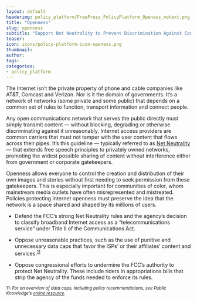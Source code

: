 ```yaml
---
layout: default
headerimg: policy_platform/FreePress_PolicyPlatform_Openess_notext.png
title: "Openness"
slug: openness
subtitle: "Support Net Neutrality to Prevent Discrimination Against Content or Users"
teaser:
icon: icons/policy-platform-icon-openess.png
thumbnail:
author:
tags:
categories:
- policy_platform
---
```

The Internet isn’t the private property of phone and cable companies like AT&T, Comcast and Verizon. Nor is it the domain of governments. It’s a network of networks (some private and some public) that depends on a common set of rules to function, transport information and connect people.

Any open communications network that serves the public directly must simply transmit content — without blocking, degrading or otherwise discriminating against it unreasonably. Internet access providers are common carriers that must not tamper with the user content that flows across their pipes. It’s this guideline — typically referred to as [Net Neutrality](http://www.freepress.net/sites/default/files/resources/Free_Press_14-28_Comments_7-18-2014.pdf) — that extends free speech principles to privately owned networks, promoting the widest possible sharing of content without interference either from government or corporate gatekeepers.

Openness allows everyone to control the creation and distribution of their own images and stories without first needing to seek permission from these gatekeepers. This is especially important for communities of color, whom mainstream media outlets have often misrepresented and mistreated. Policies protecting Internet openness must preserve the idea that the network is a space shared and shaped by its millions of users.

 * Defend the FCC’s strong Net Neutrality rules and the agency’s decision to classify broadband Internet access as a “telecommunications service” under Title II of the Communications Act.

 * Oppose unreasonable practices, such as the use of punitive and unnecessary data caps that favor the ISPs’ or their affiliates’ content and services.<sup>[11](#11)<sup>

 * Oppose congressional efforts to undermine the FCC’s authority to protect Net Neutrality. These include riders in appropriations bills that strip the agency of the funds needed to enforce its rules.

<sub><a name="11">11</a>: *For an overview of data caps, including policy recommendations, see Public Knowledge’s [online resource](https://www.publicknowledge.org/issues/data-caps).*</sub>
